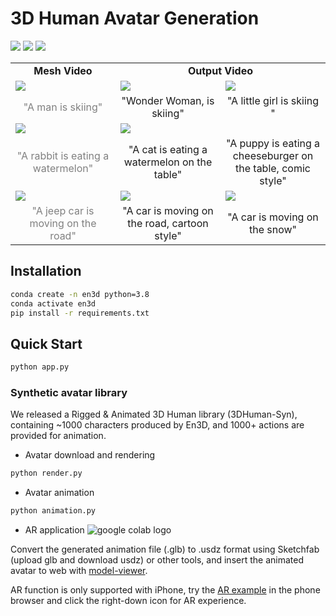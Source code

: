 # 3D Human Avatar Generation

<img src="https://github.com/saba99/Enhanced_3DHuman_Geneartion/assets/33378412/3690e2bf-154f-4991-831d-577d6636d949.gif">
<img src="https://github.com/saba99/Enhanced_3DHuman_Geneartion/assets/33378412/acceaac4-71e1-40e9-9529-733fbc11c0b8.gif">
<img src="https://github.com/saba99/Enhanced_3DHuman_Geneartion/assets/33378412/34ea0ec7-3ff2-4b9c-bbf3-bb399ed37be5.gif">

 
<table class="center">
<tr>
  <td style="text-align:center;"><b>Mesh Video</b></td>
  <td style="text-align:center;" colspan="2"><b>Output Video</b></td>
</tr>
  
<tr>
  <td><img src="https://github.com/saba99/Enhanced_3DHuman_Geneartion/assets/33378412/c43338fd-11b2-495f-806f-8dc4cd2f5fe0.gif"></td>

  <td><img src="https://github.com/saba99/Enhanced_3DHuman_Geneartion/assets/33378412/e0df201a-4d95-4d4c-853d-4580a4b933a1.gif"></td>
  <td><img src="https://github.com/saba99/Enhanced_3DHuman_Geneartion/assets/33378412/c43338fd-11b2-495f-806f-8dc4cd2f5fe0.gif"></td>
  

 
</tr>

<tr>
  <td width=25% style="text-align:center;color:gray;">"A man is skiing"</td>
  <td width=25% style="text-align:center;">"Wonder Woman, is skiing"</td>
  <td width=25% style="text-align:center;">"A little girl is skiing "</td>
</tr>
     
<tr>
  <td><img src=".gif"></td>
  <td><img src=".gif"></td>
  <td><img src=""></td>              
 
</tr>
<tr>
  <td width=25% style="text-align:center;color:gray;">"A rabbit is eating a watermelon"</td>
  <td width=25% style="text-align:center;">"A cat is eating a watermelon on the table"</td>
  <td width=25% style="text-align:center;">"A puppy is eating a cheeseburger on the table, comic style"</td>
 </tr>

<tr>
  <td><img src=".gif"></td>
  <td><img src=".gif"></td>              
  <td><img src=".gif"></td>
</tr>
<tr>
  <td width=25% style="text-align:center;color:gray;">"A jeep car is moving on the road"</td>
  <td width=25% style="text-align:center;">"A car is moving on the road, cartoon style"</td>
  <td width=25% style="text-align:center;">"A car is moving on the snow"</td>

 
</tr>


<!-- <tr>
  <td><img src=".gif"></td>
  <td><img src=".gif"></td>
  <td><img src=".gif"></td>              
  <td><img src=".gif"></td>
</tr>
<tr>
  <td width=25% style="text-align:center;color:gray;">"A lion is roaring"</td>
  <td width=25% style="text-align:center;">"A tiger is roaring"</td>
  <td width=25% style="text-align:center;">"A lion is roaring, Van Gogh style"</td>
  <td width=25% style="text-align:center;">"A wolf is roaring in New York City"</td>
</tr> -->

</table>

## Installation
```bash
conda create -n en3d python=3.8
conda activate en3d
pip install -r requirements.txt
```

## Quick Start

```bash
python app.py
```

### Synthetic avatar library

We released a Rigged & Animated 3D Human library (3DHuman-Syn), containing ~1000 characters produced by En3D, and 1000+ actions are provided for animation.

- Avatar download and rendering
```bash
python render.py
```

- Avatar animation
```bash
python animation.py
```


- AR application <img src="https://img.shields.io/badge/Open in-iphone-blue" alt="google colab logo"></a> 


Convert the generated animation file (.glb) to .usdz format using Sketchfab (upload glb and download usdz) or other tools, and insert the animated avatar to web with [model-viewer](https://modelviewer.dev/).

AR function is only supported with iPhone, try the [AR example](https://3d-studio123.github.io/) in the phone browser and click the right-down icon for AR experience.





